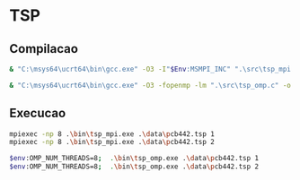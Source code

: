 # TSP

## Compilacao

```bash
& "C:\msys64\ucrt64\bin\gcc.exe" -O3 -I"$Env:MSMPI_INC" ".\src\tsp_mpi.c" -L"$Env:MSMPI_LIB64" -lmsmpi -lAdvapi32 -o ".\bin\tsp_mpi.exe"
```

```bash
& "C:\msys64\ucrt64\bin\gcc.exe" -O3 -fopenmp -lm ".\src\tsp_omp.c" -o ".\bin\tsp_omp.exe"
```

## Execucao

```bash
mpiexec -np 8 .\bin\tsp_mpi.exe .\data\pcb442.tsp 1
mpiexec -np 8 .\bin\tsp_mpi.exe .\data\pcb442.tsp 2
```

```bash
$env:OMP_NUM_THREADS=8;  .\bin\tsp_omp.exe .\data\pcb442.tsp 1
$env:OMP_NUM_THREADS=8;  .\bin\tsp_omp.exe .\data\pcb442.tsp 2
```